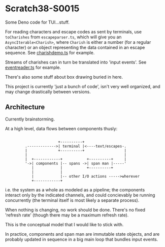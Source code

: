 # Scratch38-S0015

Some Deno code for TUI...stuff.

For reading characters and escape codes as sent by terminals, use `toCharishes` from `escapeparser.ts`,
which will give you an `AsyncIterable<Charish>`, where `Charish` is either a number (for a regular character)
or an object representing the data contained in an escape sequence.
See [charishdemo.ts](./src/demo/ts/charishdemo.ts) for example.


Streams of charishes can in turn be translated into 'input events'.
See [eventreader.ts](./src/demo/ts/eventinputdemo.ts) for example.


There's also some stuff about box drawing buried in here.

This project is currently 'just a bunch of code',
isn't very well organized, and may change drastically between versions.

## Architecture

Currently brainstorming.

At a high level, data flows between components thusly:

```

                        +----------+
         .------------->| terminal |<----text/escapes-.
         |              +----------+                  |
         |                                            |
         |  +------------+           +----------+     |
         '->| components |-- spans ->| span man |-----'
            |            |           +----------+
            |            |
            |            |-- other I/O actions ----->wherever
            +------------+
```

i.e. the system as a whole as modeled as a pipeline;
the components interact only by the indicated channels,
and could concievably be running concurrently
(the terminal itself is most likely a separate process).

When nothing is changing, no work should be done.
There's no fixed 'refresh rate' (though there may be a maximum refresh rate).

This is the conceptual model that I would like to stick with.

In practice, components and span man are immutable state
objects, and are probably updated in sequence in a big
main loop that bundles input events.
